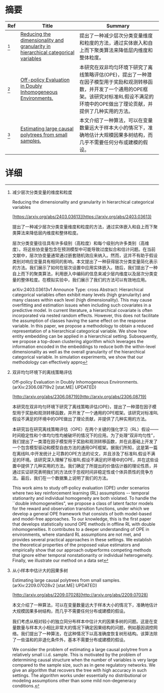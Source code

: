 # 摘要

| Ref | Title | Summary |
| --- | --- | --- |
| [^1] | [Reducing the dimensionality and granularity in hierarchical categorical variables](https://arxiv.org/abs/2403.03613) | 提出了一种减少层次分类变量维度和粒度的方法，通过实体嵌入和自上而下聚类算法来降低层内维度和整体粒度。 |
| [^2] | [Off-policy Evaluation in Doubly Inhomogeneous Environments.](http://arxiv.org/abs/2306.08719) | 本研究在双非均匀环境下研究了离线策略评估(OPE)，提出了一种潜在因子模型用于奖励和观测转移函数，并开发了一个通用的OPE框架。该研究对标准RL假设不满足的环境中的OPE做出了理论贡献，并提供了几种实用的方法。 |
| [^3] | [Estimating large causal polytrees from small samples.](http://arxiv.org/abs/2209.07028) | 本文介绍了一种算法，可以在变量数量远大于样本大小的情况下，准确地估计大规模因果多树结构，而几乎不需要任何分布或建模的假设。 |

# 详细

[^1]: 减少层次分类变量的维度和粒度

    Reducing the dimensionality and granularity in hierarchical categorical variables

    [https://arxiv.org/abs/2403.03613](https://arxiv.org/abs/2403.03613)

    提出了一种减少层次分类变量维度和粒度的方法，通过实体嵌入和自上而下聚类算法来降低层内维度和整体粒度。

    

    层次分类变量往往具有许多级别（高粒度）和每个级别内许多类别（高维度）。将这些协变量包含在预测模型中可能导致过度拟合和估计问题。在当前文献中，层次协变量通常通过嵌套随机效应来纳入。然而，这并不有助于假设类别对响应变量具有相同的影响。本文提出了一种获得层次分类变量简化表示的方法。我们展示了如何在层次设置中应用实体嵌入。随后，我们提出了一种自上而下的聚类算法，利用嵌入中编码的信息来减少层内维度以及层次分类变量的整体粒度。在模拟实验中，我们展示了我们的方法可以有效地应用。

    arXiv:2403.03613v1 Announce Type: cross  Abstract: Hierarchical categorical variables often exhibit many levels (high granularity) and many classes within each level (high dimensionality). This may cause overfitting and estimation issues when including such covariates in a predictive model. In current literature, a hierarchical covariate is often incorporated via nested random effects. However, this does not facilitate the assumption of classes having the same effect on the response variable. In this paper, we propose a methodology to obtain a reduced representation of a hierarchical categorical variable. We show how entity embedding can be applied in a hierarchical setting. Subsequently, we propose a top-down clustering algorithm which leverages the information encoded in the embeddings to reduce both the within-level dimensionality as well as the overall granularity of the hierarchical categorical variable. In simulation experiments, we show that our methodology can effectively appro
    
[^2]: 双非均匀环境下的离线策略评估

    Off-policy Evaluation in Doubly Inhomogeneous Environments. (arXiv:2306.08719v2 [stat.ME] UPDATED)

    [http://arxiv.org/abs/2306.08719](http://arxiv.org/abs/2306.08719)

    本研究在双非均匀环境下研究了离线策略评估(OPE)，提出了一种潜在因子模型用于奖励和观测转移函数，并开发了一个通用的OPE框架。该研究对标准RL假设不满足的环境中的OPE做出了理论贡献，并提供了几种实用的方法。

    

    本研究旨在研究离线策略评估（OPE）在两个关键的强化学习（RL）假设——时间稳定性和个体均匀性均被破坏的情况下的应用。为了处理“双非均匀性”，我们提出了一类潜在因子模型用于奖励和观测转移函数，并在此基础上开发了一个包含模型驱动和模型自由方法的通用OPE框架。据我们所知，这是第一篇在离线RL中开发统计上可靠的OPE方法的论文，并且涉及了标准RL假设不满足的环境。该研究深入理解了标准RL假设不满足的环境中的OPE，并在这些设置中提供了几种实用的方法。我们确定了所提出的价值估计器的理论性质，并通过实证研究表明我们的方法优于忽视时间非稳定性或个体异质性的竞争方法。最后，我们在一个数据集上说明了我们的方法。

    This work aims to study off-policy evaluation (OPE) under scenarios where two key reinforcement learning (RL) assumptions -- temporal stationarity and individual homogeneity are both violated. To handle the ``double inhomogeneities", we propose a class of latent factor models for the reward and observation transition functions, under which we develop a general OPE framework that consists of both model-based and model-free approaches. To our knowledge, this is the first paper that develops statistically sound OPE methods in offline RL with double inhomogeneities. It contributes to a deeper understanding of OPE in environments, where standard RL assumptions are not met, and provides several practical approaches in these settings. We establish the theoretical properties of the proposed value estimators and empirically show that our approach outperforms competing methods that ignore either temporal nonstationarity or individual heterogeneity. Finally, we illustrate our method on a data set
    
[^3]: 从小样本中估计大的因果多树

    Estimating large causal polytrees from small samples. (arXiv:2209.07028v2 [stat.ME] UPDATED)

    [http://arxiv.org/abs/2209.07028](http://arxiv.org/abs/2209.07028)

    本文介绍了一种算法，可以在变量数量远大于样本大小的情况下，准确地估计大规模因果多树结构，而几乎不需要任何分布或建模的假设。

    

    我们考虑从相对较小的独立同分布样本中估计大的因果多树的问题。这是在变量数量与样本大小相比非常大的情况下确定因果结构的问题，例如基因调控网络。我们提出了一种算法，在这种情况下以高准确度恢复树形结构。该算法除了一些温和的非退化条件外，基本不需要分布或建模的假设。

    We consider the problem of estimating a large causal polytree from a relatively small i.i.d. sample. This is motivated by the problem of determining causal structure when the number of variables is very large compared to the sample size, such as in gene regulatory networks. We give an algorithm that recovers the tree with high accuracy in such settings. The algorithm works under essentially no distributional or modeling assumptions other than some mild non-degeneracy conditions.
    

